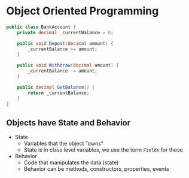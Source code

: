 # Object Oriented Programming

```csharp
public class BankAccount {
    private decimal _currentBalance = 0;

    public void Depost(decimal amount) {
        _currentBalance += amount;
    }

    public void Withdraw(decimal amount) {
        _currentBalance -= amount;
    }

    public decimal GetBalance() {
        return _currentBalance;
    }
}
```

## Objects have State and Behavior
- State
    - Variables that the object "owns"
    - State is in class level variables, we use the term `Fields` for these
- Behavior
    - Code that manipulates the data (state)
    - Behavior can be methods, constructors, properties, events